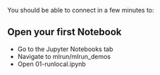 You should be able to connect in a few minutes to: 

## Open your first Notebook
* Go to the Jupyter Notebooks tab
* Navigate to mlrun/mlrun_demos
* Open 01-runlocal.ipynb



